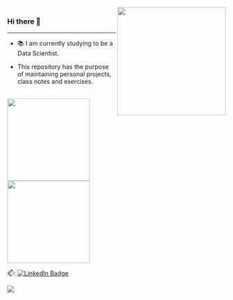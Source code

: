 <img src="https://raw.githubusercontent.com/MicaelliMedeiros/micaellimedeiros/master/image/computer-illustration.png" min-width="200px" max-width="300px" width="250px" top= "0 px" align="right">

### Hi there 👋
---

<!--
**GermanoAndrade/GermanoAndrade** is a ✨ _special_ ✨ repository because its `README.md` (this file) appears on your GitHub profile.

Here are some ideas to get you started:
- 🔭 I’m currently working on ...
- 🌱 I’m currently learning ...
- 👯 I’m looking to collaborate on ...
- 🤔 I’m looking for help with ...
- 💬 Ask me about ...
- 📫 How to reach me: ...
- 😄 Pronouns: ...
- ⚡ Fun fact: ...
-->

- 📚 I am currently studying to be a Data Scientist.

+ This repository has the purpose of maintaining personal projects, class notes and exercises.<br/><br/>
<div>
  <img height="190em" src="https://github-readme-stats.vercel.app/api?username=GermanoAndrade&show_icons=true&theme=tokyonight&icon_color=70a5fd&text_color=fff&custom_title=My+Github+Stats&count_private=true&bg_color=45,1a1b27,a318d6"/>
  <img height="190em" src="https://github-readme-stats.vercel.app/api/top-langs/?username=GermanoAndrade&theme=tokyonight&text_color=fff&layout=compact&langs_count=16&bg_color=-45,a318d6,1a1b27"/>  
</div>

📫: [![LinkedIn Badge](https://img.shields.io/badge/linkedin-%230077B5.svg?&style=for-the-badge&logo=linkedin&logoColor=white)](https://www.linkedin.com/in/germanoandrade/) 

![](https://komarev.com/ghpvc/?username=GermanoAndrade&color=a318d6&style=plastic)

<!--If you are looking for the same, maybe you have to visit these repos https://github.com/anuraghazra/github-readme-stats and https://github.com/antonkomarev/github-profile-views-counter and https://github.com/alexandresanlim/Badges4-README.md-Profile and https://github.com/devicons/devicon/tree/master/icons
-->


